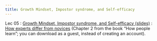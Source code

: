 ```yaml
---
title: Growth Mindset, Impostor syndrome, and Self-efficacy
---
```


Lec 05
: [Growth Mindset, Impostor syndrome, and Self-efficacy (slides)](https://drive.google.com/file/d/1L7WYmQwpvLLuQ5tgjG0EAf6cGenJcuXD/view?usp=sharing)
: [How experts differ from novices](https://www.nap.edu/download/9853) (Chapter 2 from the book “How people learn”; you can download as a guest, instead of creating an account).

